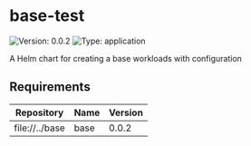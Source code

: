 # base-test

![Version: 0.0.2](https://img.shields.io/badge/Version-0.0.2-informational?style=flat-square) ![Type: application](https://img.shields.io/badge/Type-application-informational?style=flat-square)

A Helm chart for creating a base workloads with configuration

## Requirements

| Repository | Name | Version |
|------------|------|---------|
| file://../base | base | 0.0.2 |

